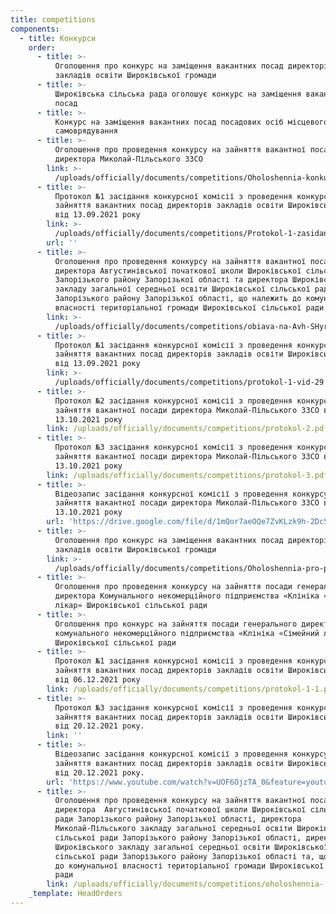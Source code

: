 ```yaml
---
title: competitions
components:
  - title: Конкурси
    order:
      - title: >-
          Оголошення про конкурс на заміщення вакантних посад директорів
          закладів освіти Широківської громади
      - title: >-
          Широківська сільська рада оголошує конкурс на заміщення вакантних
          посад
      - title: >-
          Конкурс на заміщення вакантних посад посадових осіб місцевого
          самоврядування
      - title: >-
          Оголошення про проведення конкурсу на зайняття вакантної посади
          директора Миколай-Пільського ЗЗСО
        link: >-
          /uploads/officially/documents/competitions/Oholoshennia-konkurs-dyrektora-Mykolay-Pil-s-koho-ZZSO.docx
      - title: >-
          Протокол №1 засідання конкурсної комісії з проведення конкурсу на
          зайняття вакантних посад директорів закладів освіти Широківської ТГ
          від 13.09.2021 року
        link: >-
          /uploads/officially/documents/competitions/Protokol-1-zasidannia-konkursnoi-komisii-z-provedennia-konkursu-na-zayniattia-vakantnykh-posad-dyrektoriv-zakladiv-osvity-SHyrokivs-koi-TH-vid-13.09.2021-roku.pdf
        url: ''
      - title: >-
          Оголошення про проведення конкурсу на зайняття вакантної посади
          директора Августинівської початкової школи Широківської сільської ради
          Запорізького району Запорізької області та директора Широківського
          закладу загальної середньої освіти Широківської сільської ради
          Запорізького району Запорізької області, що належить до комунальної
          власності територіальної громади Широківської сільської ради
        link: >-
          /uploads/officially/documents/competitions/obiava-na-Avh-SHyr.z.o.-2.docx
      - title: >-
          Протокол №1 засідання конкурсної комісії з проведення конкурсу на
          зайняття вакантних посад директорів закладів освіти Широківської ТГ
          від 13.09.2021 року
        link: >-
          /uploads/officially/documents/competitions/protokol-1-vid-29.09.2021.pdf
      - title: >-
          Протокол №2 засідання конкурсної комісії з проведення конкурсу на
          зайняття вакантної посади директора Миколай-Пільського ЗЗСО від
          13.10.2021 року
        link: /uploads/officially/documents/competitions/protokol-2.pdf
      - title: >-
          Протокол №3 засідання конкурсної комісії з проведення конкурсу на
          зайняття вакантної посади директора Миколай-Пільського ЗЗСО від
          13.10.2021 року
        link: /uploads/officially/documents/competitions/protokol-3.pdf
      - title: >-
          Відеозапис засідання конкурсної комісії з проведення конкурсу на
          зайняття вакантної посади директора Миколай-Пільського ЗЗСО від
          13.10.2021 року
        url: 'https://drive.google.com/file/d/1mQor7aeOQe7ZvKLzk9h-2DcSq9uGLJBA/view'
      - title: >-
          Оголошення про конкурс на заміщення вакантних посад директорів
          закладів освіти Широківської громади
        link: >-
          /uploads/officially/documents/competitions/Oholoshennia-pro-pryznachennia-konkursu-na-zamishchennia-vakantnykh-posad-u-zakladakh-osvity.docx
      - title: >-
          Оголошення про проведення конкурсу на зайняття посади генерального
          директора Комунального некомерційного підприємства «Клініка «Сімейний
          лікар» Широківської сільської ради
      - title: >-
          Оголошення про конкурс на зайняття посади генерального директора
          комунального некомерційного підприємства «Клініка «Сімейний лікар»
          Широківської сільської ради
      - title: >-
          Протокол №1 засідання конкурсної комісії з проведення конкурсу на
          зайняття вакантних посад директорів закладів освіти Широківської ТГ
          від 06.12.2021 року
        link: /uploads/officially/documents/competitions/protokol-1-1.pdf
      - title: >-
          Протокол №3 засідання конкурсної комісії з проведення конкурсу на
          зайняття вакантних посад директорів закладів освіти Широківської ТГ
          від 20.12.2021 року.
        link: ''
      - title: >-
          Відеозапис засідання конкурсної комісії з проведення конкурсу на
          зайняття вакантних посад директорів закладів освіти Широківської ТГ
          від 20.12.2021 року.
        url: 'https://www.youtube.com/watch?v=UOF6OjzTA_0&feature=youtu.be'
      - title: >-
          Оголошення про проведення конкурсу на зайняття вакантної посади
          директора  Августинівської початкової школи Широківської сільської
          ради Запорізького району Запорізької області, директора
          Миколай-Пільського закладу загальної середньої освіти Широківської
          сільської ради Запорізького району Запорізької області, директора
          Широківського закладу загальної середньої освіти Широківської
          сільської ради Запорізького району Запорізької області та, що належать
          до комунальної власності територіальної громади Широківської сільської
          ради
        link: /uploads/officially/documents/competitions/oholoshennia-.z.o..docx
    _template: HeadOrders
---
```


